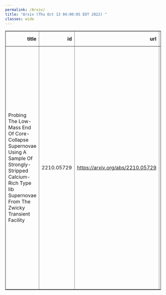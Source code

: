 ```yaml
---
permalink: /Arxiv/
title: "Arxiv (Thu Oct 13 04:00:05 EDT 2022) "
classes: wide
---
```

<table border="1" class="dataframe">
  <thead>
    <tr style="text-align: right;">
      <th>title</th>
      <th>id</th>
      <th>url</th>
      <th>authors</th>
      <th>Local Authors</th>
    </tr>
  </thead>
  <tbody>
    <tr>
      <td>Probing The Low-Mass End Of Core-Collapse Supernovae Using A Sample Of   Strongly-Stripped Calcium-Rich Type Iib Supernovae From The Zwicky Transient   Facility</td>
      <td>2210.05729</td>
      <td><a href="https://arxiv.org/abs/2210.05729" target="_blank">https://arxiv.org/abs/2210.05729</a></td>
      <td>Kaustav K. Das, Mansi M. Kasliwal, Christoffer Fremling, Sheng Yang, Steve Schulze, Jesper Sollerman, Tawny Sit, Kishalay De, Anastasios Tzanidakis, Daniel A. Perley, Shreya Anand, Igor Andreoni, C. Barbarino, K. Brudge, Avishay Gal-Yam, Viraj Karambelkar, S. R. Kulkarni, Yashvi Sharma, Yi Yang, Yuhan Yao, Andrew Drake, Russ R. Laher, Frank J. Masci, Michael S. Medford, Harrison Reedy, Reed Riddle</td>
      <td>Tawny Sit</td>
    </tr>
  </tbody>
</table>